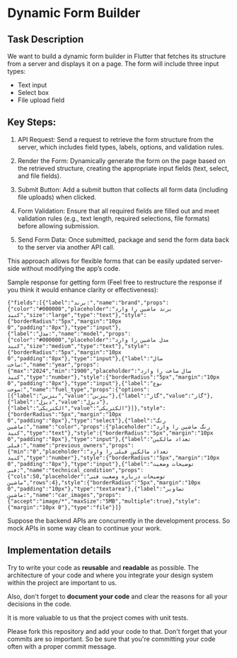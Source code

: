 Dynamic Form Builder
============

## Task Description

We want to build a dynamic form builder in Flutter that fetches its structure from a server and displays it on a page. The form will include three input types:

- Text input
- Select box
- File upload field

## Key Steps:

1. API Request: Send a request to retrieve the form structure from the server, which includes field types, labels, options, and validation rules.

2. Render the Form: Dynamically generate the form on the page based on the retrieved structure, creating the appropriate input fields (text, select, and file fields).

3. Submit Button: Add a submit button that collects all form data (including file uploads) when clicked.

4. Form Validation: Ensure that all required fields are filled out and meet validation rules (e.g., text length, required selections, file formats) before allowing submission.

5. Send Form Data: Once submitted, package and send the form data back to the server via another API call.

This approach allows for flexible forms that can be easily updated server-side without modifying the app’s code.


Sample response for getting form (Feel free to restructure the response if you think it would enhance clarity or effectiveness):

```
{"fields":[{"label":"برند:","name":"brand","props":{"color":"#000000","placeholder":"برند ماشین را وارد کنید","size":"large","type":"text"},"style":{"borderRadius":"5px","margin":"10px 0","padding":"8px"},"type":"input"},{"label":"مدل:","name":"model","props":{"color":"#000000","placeholder":"مدل ماشین را وارد کنید","size":"medium","type":"text"},"style":{"borderRadius":"5px","margin":"10px 0","padding":"8px"},"type":"input"},{"label":"سال ساخت:","name":"year","props":{"max":"2024","min":"1900","placeholder":"سال ساخت را وارد کنید","type":"number"},"style":{"borderRadius":"5px","margin":"10px 0","padding":"8px"},"type":"input"},{"label":"نوع سوخت:","name":"fuel_type","props":{"options":[{"label":"بنزین","value":"بنزین"},{"label":"گاز","value":"گاز"},{"label":"دیزل","value":"دیزل"},{"label":"الکتریکی","value":"الکتریکی"}]},"style":{"borderRadius":"5px","margin":"10px 0","padding":"8px"},"type":"select"},{"label":"رنگ ماشین:","name":"color","props":{"placeholder":"رنگ ماشین را وارد کنید","type":"text"},"style":{"borderRadius":"5px","margin":"10px 0","padding":"8px"},"type":"input"},{"label":"تعداد مالکین قبلی:","name":"previous_owners","props":{"min":"0","placeholder":"تعداد مالکین قبلی را وارد کنید","type":"number"},"style":{"borderRadius":"5px","margin":"10px 0","padding":"8px"},"type":"input"},{"label":"توضیحات وضعیت فنی:","name":"technical_condition","props":{"cols":50,"placeholder":"توضیحات درباره وضعیت فنی ماشین","rows":4},"style":{"borderRadius":"5px","margin":"10px 0","padding":"10px"},"type":"textarea"},{"label":"تصاویر ماشین:","name":"car_images","props":{"accept":"image/*","maxSize":"5MB","multiple":true},"style":{"margin":"10px 0"},"type":"file"}]}
```

Suppose the backend APIs are concurrently in the development process. So mock APIs in some way clean to continue your work.


## Implementation details


Try to write your code as **reusable** and **readable** as possible. The architecture of your code and where you integrate your design system within the project are important to us.

Also, don't forget to **document your code** and clear the reasons for all your decisions in the code.

It is more valuable to us that the project comes with unit tests.

Please fork this repository and add your code to that. Don't forget that your commits are so important.
So be sure that you're committing your code often with a proper commit message.
